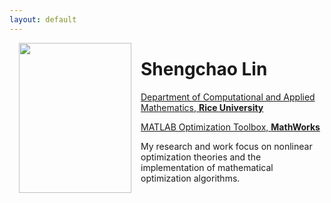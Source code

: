 ```yaml
---
layout: default
---
```


<img align="left" width="180" height="240" src="../mmistakes_cast/assets/images/Me-1.jpg" style="margin:0px 15px">



# **Shengchao Lin**
[Department of Computational and Applied Mathematics, **Rice University**](https://cmor.rice.edu/)

[MATLAB Optimization Toolbox, **MathWorks**](https://www.mathworks.com/products/optimization.html)

My research and work focus on nonlinear optimization theories and the implementation
of mathematical optimization algorithms.

[//]: # (You can find my [CV]&#40;files/Shengchao_Lin_CV.pdf&#41; here.)

[//]: # ()
[//]: # (### Contact Info)

[//]: # ()
[//]: # (- **Office**: Duncan Hall 2118, Rice University)

[//]: # (- **Email**: shengchao.lin@rice.edu)

[//]: # ()
[//]: # (### Education)

[//]: # ()
[//]: # (- **Ph.D. Candidate** &#40;2017.08 - Present&#41;)

[//]: # (    - [Department of Computational and Applied Mathematics]&#40;https://www.caam.rice.edu/&#41;)

[//]: # (      , [Rice University]&#40;https://www.rice.edu/&#41;)

[//]: # (    - **Advisor**: [Matthias Heinkenschloss]&#40;http://www.caam.rice.edu/~heinken/&#41;)

[//]: # ()
[//]: # (- **M.A.** &#40;December, 2019&#41;)

[//]: # (    - [Department of Computational and Applied Mathematics]&#40;https://www.caam.rice.edu/&#41;)

[//]: # (      , [Rice University]&#40;https://www.rice.edu/&#41;)

[//]: # (    - **Thesis**: *Parareal-Based Preconditioners for Linear-Quadratic Optimal Control Problems*)

[//]: # (    - **Advisor**: [Matthias Heinkenschloss]&#40;http://www.caam.rice.edu/~heinken/&#41;)

[//]: # ()
[//]: # (- **B.S.** &#40;July, 2017&#41;)

[//]: # (    - [School of Mathematical Sciences]&#40;http://www.math.pku.edu.cn/en&#41;)

[//]: # (      , [Peking University]&#40;http://english.pku.edu.cn/&#41;)

[//]: # ()
[//]: # (### Previous Research)

[//]: # ()
[//]: # (- Wind power forecasting for wind farms)

[//]: # (  **Advisor**: [Zaiwen Wen]&#40;http://bicmr.pku.edu.cn/~wenzw&#41;)

[//]: # (  , [Pingwen Zhang]&#40;http://www.math.pku.edu.cn/teachers/zhangpw/private/homepage/ &#41;)

[//]: # (- Structured linearization and algorithms for gyroscopic and palindromic eigenvalue problems)

[//]: # (  **Advisor**: [Yunfeng Cai]&#40;http://dsec.pku.edu.cn/~yfcai/ &#41;)

[//]: # ()
[//]: # (### Others)

[//]: # ()
[//]: # (- I am co-organized a [reading group]&#40;reading_group.md&#41; covering topics from applied mathematics.)
